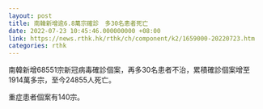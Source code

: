 ```yaml
---
layout: post
title: 南韓新增逾6.8萬宗確診　多30名患者死亡
date: 2022-07-23 10:45:46.000000000 +08:00
link: https://news.rthk.hk/rthk/ch/component/k2/1659000-20220723.htm
categories: rthk
---
```


南韓新增68551宗新冠病毒確診個案，再多30名患者不治，累積確診個案增至1914萬多宗，至今24855人死亡。

重症患者個案有140宗。

